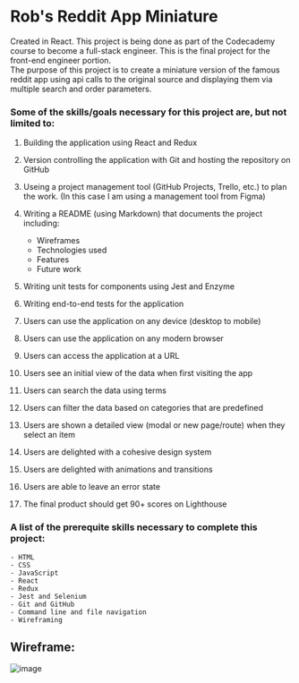
# **Rob's Reddit App Miniature**

Created in React. This project is being done as part of the Codecademy course to become a full-stack engineer. This is the final project for the front-end engineer portion.  
The purpose of this project is to create a miniature version of the famous reddit app using api calls to the original source and displaying them via multiple search and order parameters.

### Some of the skills/goals necessary for this project are, but not limited to:

1. Building the application using React and Redux
2. Version controlling the application with Git and hosting the repository on GitHub
3. Useing a project management tool (GitHub Projects, Trello, etc.) to plan the work. (In this case I am using a management tool from Figma)
4. Writing a README (using Markdown) that documents the project including:
    * Wireframes
    * Technologies used
    * Features
    * Future work

5. Writing unit tests for components using Jest and Enzyme
6. Writing end-to-end tests for the application
7. Users can use the application on any device (desktop to mobile)
8. Users can use the application on any modern browser
9. Users can access the application at a URL
10. Users see an initial view of the data when first visiting the app
11. Users can search the data using terms
12. Users can filter the data based on categories that are predefined
13. Users are shown a detailed view (modal or new page/route) when they select an item
14. Users are delighted with a cohesive design system
15. Users are delighted with animations and transitions
16. Users are able to leave an error state
17. The final product should get 90+ scores on Lighthouse


### A list of the prerequite skills necessary to complete this project:
    - HTML
    - CSS
    - JavaScript
    - React
    - Redux
    - Jest and Selenium
    - Git and GitHub
    - Command line and file navigation
    - Wireframing

## Wireframe:
![image](https://github.com/RobertPinney/reddit_app/assets/124516144/1e418eb2-6938-401d-96e4-ad44b3d632dd)

